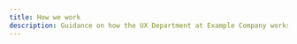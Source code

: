 ```yaml
---
title: How we work
description: Guidance on how the UX Department at Example Company works.
---
```

